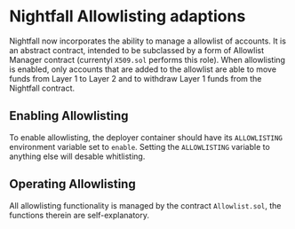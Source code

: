 # Nightfall Allowlisting adaptions

Nightfall now incorporates the ability to manage a allowlist of accounts. It is an abstract contract, intended to be subclassed by a form of Allowlist Manager contract (currentyl `X509.sol` performs this role). When allowlisting is enabled, only accounts that are added to the allowlist are able to move funds from Layer 1 to Layer 2 and to withdraw Layer 1 funds from the Nightfall contract.

## Enabling Allowlisting

To enable allowlisting, the deployer container should have its `ALLOWLISTING` environment variable set to `enable`. Setting the `ALLOWLISTING` variable to anything else will desable whitlisting.

## Operating Allowlisting

All allowlisting functionality is managed by the contract `Allowlist.sol`, the functions therein are self-explanatory.
